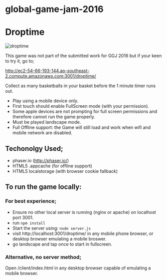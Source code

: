 # global-game-jam-2016

# Droptime

![droptime](./repo/droptime.jpg)

This game was not part of the submitted work for GGJ 2016 but if your keen to try it, go to;

http://ec2-54-66-193-144.ap-southeast-2.compute.amazonaws.com:3001/droptime/

Collect as many basketballs in your basket before the 1 minute timer runs out.

- Play using a mobile device only.
- First touch should enable FullScreen mode (with your permission).
- Some apple devices are not prompting for full screen permissions and therefore cannot run the game properly.
- Must be played landscape mode.
- Full Offline support: the Game will still load and work when wifi and mobile network are disabled.

## Techonolgy Used;

- phaser.io (http://phaser.io/)
- HTML5 .appcache (for offline support)
- HTML5 localstorage (with browser cookie fallback)

## To run the game locally:

### For best experience;

- Ensure no other local server is running (nginx or apache) on localhost port 3001.
- run `npm install`
- Start the server using: `node server.js`
- visit http://localhost:3001/droptime/ in any mobile phone browser, or desktop browser emulating a mobile broswer.
- go landscape and tap once to start in fullscreen.

### Alternative, no server method;

Open /client/index.html in any desktop browser capable of emulating a mobile browser.
